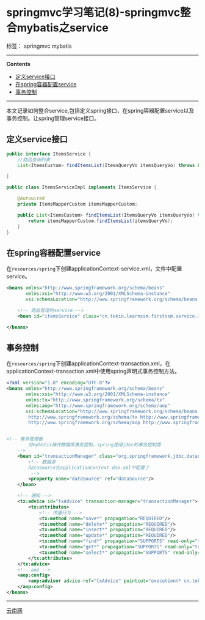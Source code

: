 ﻿# springmvc学习笔记(8)-springmvc整合mybatis之service

标签： springmvc mybatis

---

**Contents**

  - [定义service接口](#定义service接口)
  - [在spring容器配置service](#在spring容器配置service)
  - [事务控制](#事务控制)



---


本文记录如何整合service,包括定义spring接口，在spring容器配置service以及事务控制。让spring管理service接口。


## 定义service接口

```java
public interface ItemsService {
    //商品查询列表
    List<ItemsCustom> findItemsList(ItemsQueryVo itemsQueryVo) throws Exception;

}
```

```java
public class ItemsServiceImpl implements ItemsService {

    @Autowired
    private ItemsMapperCustom itemsMapperCustom;

    public List<ItemsCustom> findItemsList(ItemsQueryVo itemsQueryVo) throws Exception {
        return itemsMapperCustom.findItemsList(itemsQueryVo);
    }
}
```

## 在spring容器配置service


在`resources/spring`下创建applicationContext-service.xml，文件中配置service。

```xml
<beans xmlns="http://www.springframework.org/schema/beans"
       xmlns:xsi="http://www.w3.org/2001/XMLSchema-instance"
       xsi:schemaLocation="http://www.springframework.org/schema/beans http://www.springframework.org/schema/beans/spring-beans-4.0.xsd">

    <!-- 商品管理的service -->
    <bean id="itemsService" class="cn.tekin.learnssm.firstssm.service.impl.ItemsServiceImpl"/>

</beans>
```

## 事务控制

在`resources/spring`下创建applicationContext-transaction.xml，在applicationContext-transaction.xml中使用spring声明式事务控制方法。

```xml
<?xml version="1.0" encoding="UTF-8"?>
<beans xmlns="http://www.springframework.org/schema/beans"
       xmlns:xsi="http://www.w3.org/2001/XMLSchema-instance"
       xmlns:tx="http://www.springframework.org/schema/tx"
       xmlns:aop="http://www.springframework.org/schema/aop"
       xsi:schemaLocation="http://www.springframework.org/schema/beans http://www.springframework.org/schema/beans/spring-beans.xsd
        http://www.springframework.org/schema/tx http://www.springframework.org/schema/tx/spring-tx-4.0.xsd
        http://www.springframework.org/schema/aop http://www.springframework.org/schema/aop/spring-aop.xsd">


<!-- 事务管理器
        对mybatis操作数据库事务控制，spring使用jdbc的事务控制类
    -->
    <bean id="transactionManager" class="org.springframework.jdbc.datasource.DataSourceTransactionManager">
        <!-- 数据源
        dataSource在applicationContext-dao.xml中配置了
         -->
        <property name="dataSource" ref="dataSource"/>
    </bean>

    <!-- 通知 -->
    <tx:advice id="txAdvice" transaction-manager="transactionManager">
        <tx:attributes>
            <!-- 传播行为 -->
            <tx:method name="save*" propagation="REQUIRED"/>
            <tx:method name="delete*" propagation="REQUIRED"/>
            <tx:method name="insert*" propagation="REQUIRED"/>
            <tx:method name="update*" propagation="REQUIRED"/>
            <tx:method name="find*" propagation="SUPPORTS" read-only="true"/>
            <tx:method name="get*" propagation="SUPPORTS" read-only="true"/>
            <tx:method name="select*" propagation="SUPPORTS" read-only="true"/>
        </tx:attributes>
    </tx:advice>
    <!-- aop -->
    <aop:config>
        <aop:advisor advice-ref="txAdvice" pointcut="execution(* cn.tekin.learnssm.firstssm.service.impl.*.*(..))"/>
    </aop:config>
</beans>
```



----

[云南网](http://www.yunnan.ws/)



